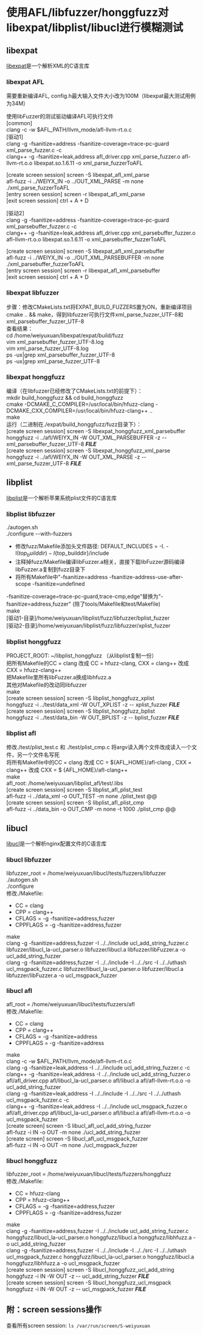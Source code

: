 # 使用AFL/libfuzzer/honggfuzz对libexpat/libplist/libucl进行模糊测试

## libexpat

[libexpat](https://github.com/libexpat/libexpat)是一个解析XML的C语言库

### libexpat AFL

需要重新编译AFL, config.h最大输入文件大小改为100M（libexpat最大测试用例为34M）

使用libFuzzer的测试驱动编译AFL可执行文件  
[common]  
clang -c -w $AFL_PATH/llvm_mode/afl-llvm-rt.o.c   
[驱动1]   
clang -g -fsanitize=address -fsanitize-coverage=trace-pc-guard xml_parse_fuzzer.c -c  
clang++ -g -fsanitize=leak,address afl_driver.cpp xml_parse_fuzzer.o afl-llvm-rt.o.o libexpat.so.1.6.11 -o xml_parse_fuzzerToAFL  

[create screen session] screen -S libexpat_afl_xml_parse  
afl-fuzz -i ../WEIYX_IN -o ../OUT_XML_PARSE -m none ./xml_parse_fuzzerToAFL  
[entry screen session] screen -r libexpat_afl_xml_parse  
[exit screen session] ctrl + A + D  

[驱动2]  
clang -g -fsanitize=address -fsanitize-coverage=trace-pc-guard xml_parsebuffer_fuzzer.c -c  
clang++ -g -fsanitize=leak,address afl_driver.cpp xml_parsebuffer_fuzzer.o afl-llvm-rt.o.o libexpat.so.1.6.11 -o xml_parsebuffer_fuzzerToAFL   

[create screen session] screen -S libexpat_afl_xml_parsebuffer  
afl-fuzz -i ../WEIYX_IN -o ../OUT_XML_PARSEBUFFER -m none ./xml_parsebuffer_fuzzerToAFL  
[entry screen session] screen -r libexpat_afl_xml_parsebuffer  
[exit screen session] ctrl + A + D  

### libexpat libfuzzer
步骤：修改CMakeLists.txt将EXPAT_BUILD_FUZZERS置为ON，重新编译项目cmake .. && make，得到libfuzzer可执行文件xml_parse_fuzzer_UTF-8和xml_parsebuffer_fuzzer_UTF-8   
查看结果：  
cd /home/weiyuxuan/libexpat/expat/build/fuzz  
vim xml_parsebuffer_fuzzer_UTF-8.log   
vim xml_parse_fuzzer_UTF-8.log  
ps -ux|grep xml_parsebuffer_fuzzer_UTF-8   
ps -ux|grep xml_parse_fuzzer_UTF-8  

### libexpat honggfuzz  
编译（在libfuzzer已经修改了CMakeLists.txt的前提下）：  
mkdir build_honggfuzz && cd build_honggfuzz  
cmake -DCMAKE_C_COMPILER=/usr/local/bin/hfuzz-clang -DCMAKE_CXX_COMPILER=/usr/local/bin/hfuzz-clang++ ..  
make  
运行（二进制在./expat/build_honggfuzz/fuzz目录下）：  
[create screen session] screen -S libexpat_honggfuzz_xml_parsebuffer  
honggfuzz -i ../afl/WEIYX_IN -W OUT_XML_PARSEBUFFER -z -- xml_parsebuffer_fuzzer_UTF-8 ___FILE___  
[create screen session] screen -S libexpat_honggfuzz_xml_parse  
honggfuzz -i ../afl/WEIYX_IN -W OUT_XML_PARSE -z -- xml_parse_fuzzer_UTF-8 ___FILE___  

## libplist

[libplist](https://github.com/libimobiledevice/libplist)是一个解析苹果系统plist文件的C语言库

### libplist libfuzzer
./autogen.sh  
./configure --with-fuzzers  
- 修改fuzz/Makefile添加头文件路径: DEFAULT_INCLUDES = -I. -I$(top_builddir) -I${top_builddir}/include
- 注释掉fuzz/Makefile编译libFuzzer.a相关，直接下载libFuzzer源码编译libFuzzer.a复制到fuzz目录下
- 将所有Makefile中"-fsanitize=address -fsanitize-address-use-after-scope -fsanitize=undefined 

-fsanitize-coverage=trace-pc-guard,trace-cmp,edge"替换为"-fsanitize=address,fuzzer" (除了tools/Makefile和test/Makefile)  
make  
[驱动1-目录]/home/weiyuxuan/libplist/fuzz/libfuzzer/bplist_fuzzer  
[驱动2-目录]/home/weiyuxuan/libplist/fuzz/libfuzzer/xplist_fuzzer  

### libplist honggfuzz  
PROJECT_ROOT: ~/libplist_honggfuzz （从libplist复制一份）  
把所有Makefile的CC = clang 改成 CC = hfuzz-clang, CXX = clang++ 改成 CXX = hfuzz-clang++  
把Makefile里所有libFuzzer.a换成libhfuzz.a  
其他对Makefile的改动同libfuzzer  
make  
[create screen session] screen -S libplist_honggfuzz_xplist  
honggfuzz -i ../test/data_xml -W OUT_XPLIST -z -- xplist_fuzzer ___FILE___  
[create screen session] screen -S libplist_honggfuzz_bplist  
honggfuzz -i ../test/data_bin -W OUT_BPLIST -z -- bplist_fuzzer ___FILE___  

### libplist afl  
修改./test/plist_test.c 和 ./test/plist_cmp.c 将argv读入两个文件改成读入一个文件，另一个文件名写死  
将所有Makefile中的CC = clang 改成 CC = ${AFL_HOME}/afl-clang , CXX = clang++ 改成 CXX = $  {AFL_HOME}/afl-clang++  
make  
afl_root: /home/weiyuxuan/libplist_afl/test/.libs  
[create screen session] screen -S libplist_afl_plist_test  
afl-fuzz -i ../data_xml -o OUT_TEST -m none ./plist_test @@  
[create screen session] screen -S libplist_afl_plist_cmp  
afl-fuzz -i ../data_bin -o OUT_CMP -m none -t 1000 ./plist_cmp @@  

## libucl

[libucl](https://github.com/vstakhov/libucl)是一个解析nginx配置文件的C语言库

### libucl libfuzzer
libfuzzer_root = /home/weiyuxuan/libucl/tests/fuzzers/libfuzzer  
./autogen.sh  
./configure  
修改./Makefile:  
  - CC = clang  
  - CPP = clang++  
  - CFLAGS = -g -fsanitize=address,fuzzer  
  - CPPFLAGS = -g -fsanitize=address,fuzzer  

make  
clang -g -fsanitize=address,fuzzer -I ../../include ucl_add_string_fuzzer.c libfuzzer/libucl_la-ucl_parser.o libfuzzer/libucl.a libfuzzer/libFuzzer.a -o ucl_add_string_fuzzer   
clang -g -fsanitize=address,fuzzer -I ../../include -I ../../src -I ../../uthash ucl_msgpack_fuzzer.c libfuzzer/libucl_la-ucl_parser.o libfuzzer/libucl.a libfuzzer/libFuzzer.a -o ucl_msgpack_fuzzer   

### libucl afl
afl_root = /home/weiyuxuan/libucl/tests/fuzzers/afl  
修改./Makefile:  
  - CC = clang
  - CPP = clang++
  - CFLAGS = -g -fsanitize=address
  - CPPFLAGS = -g -fsanitize=address

make  
clang -c -w $AFL_PATH/llvm_mode/afl-llvm-rt.o.c   
clang -g -fsanitize=leak,address -I ../../include ucl_add_string_fuzzer.c -c  
clang++ -g -fsanitize=leak,address -I ../../include ucl_add_string_fuzzer.o afl/afl_driver.cpp  afl/libucl_la-ucl_parser.o afl/libucl.a afl/afl-llvm-rt.o.o -o ucl_add_string_fuzzer  
clang -g -fsanitize=leak,address -I ../../include -I ../../src -I ../../uthash ucl_msgpack_fuzzer.c -c  
clang++ -g -fsanitize=leak,address -I ../../include ucl_msgpack_fuzzer.o afl/afl_driver.cpp  afl/libucl_la-ucl_parser.o afl/libucl.a afl/afl-llvm-rt.o.o -o ucl_msgpack_fuzzer  
[create screen] screen -S libucl_afl_ucl_add_string_fuzzer  
afl-fuzz -i IN -o OUT -m none ./ucl_add_string_fuzzer  
[create screen] screen -S libucl_afl_ucl_msgpack_fuzzer  
afl-fuzz -i IN -o OUT -m none ./ucl_msgpack_fuzzer  

### libucl honggfuzz
libfuzzer_root = /home/weiyuxuan/libucl/tests/fuzzers/honggfuzz  
修改./Makefile:  
  - CC = hfuzz-clang
  - CPP = hfuzz-clang++
  - CFLAGS = -g -fsanitize=address,fuzzer
  - CPPFLAGS = -g -fsanitize=address,fuzzer

make  
clang -g -fsanitize=address,fuzzer -I ../../include ucl_add_string_fuzzer.c honggfuzz/libucl_la-ucl_parser.o honggfuzz/libucl.a honggfuzz/libhfuzz.a -o ucl_add_string_fuzzer  
clang -g -fsanitize=address,fuzzer -I ../../include -I ../../src -I ../../uthash ucl_msgpack_fuzzer.c honggfuzz/libucl_la-ucl_parser.o honggfuzz/libucl.a honggfuzz/libhfuzz.a -o ucl_msgpack_fuzzer   
[create screen session] screen -S libucl_honggfuzz_ucl_add_string  
honggfuzz -i IN -W OUT -z -- ucl_add_string_fuzzer ___FILE___  
[create screen session] screen -S libucl_honggfuzz_ucl_msgpack  
honggfuzz -i IN -W OUT -z -- ucl_msgpack_fuzzer ___FILE___  

## 附：screen sessions操作
查看所有screen session: `ls /var/run/screen/S-weiyuxuan`